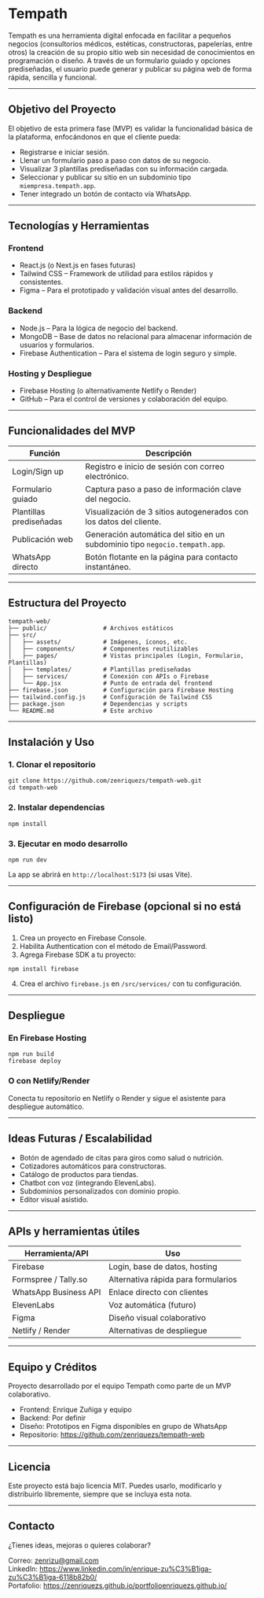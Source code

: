 # Tempath

Tempath es una herramienta digital enfocada en facilitar a pequeños negocios (consultorios médicos, estéticas, constructoras, papelerías, entre otros) la creación de su propio sitio web sin necesidad de conocimientos en programación o diseño. A través de un formulario guiado y opciones prediseñadas, el usuario puede generar y publicar su página web de forma rápida, sencilla y funcional.

---

## Objetivo del Proyecto

El objetivo de esta primera fase (MVP) es validar la funcionalidad básica de la plataforma, enfocándonos en que el cliente pueda:

- Registrarse e iniciar sesión.
- Llenar un formulario paso a paso con datos de su negocio.
- Visualizar 3 plantillas prediseñadas con su información cargada.
- Seleccionar y publicar su sitio en un subdominio tipo `miempresa.tempath.app`.
- Tener integrado un botón de contacto vía WhatsApp.

---

## Tecnologías y Herramientas

### Frontend
- React.js (o Next.js en fases futuras)
- Tailwind CSS – Framework de utilidad para estilos rápidos y consistentes.
- Figma – Para el prototipado y validación visual antes del desarrollo.

### Backend
- Node.js – Para la lógica de negocio del backend.
- MongoDB – Base de datos no relacional para almacenar información de usuarios y formularios.
- Firebase Authentication – Para el sistema de login seguro y simple.

### Hosting y Despliegue
- Firebase Hosting (o alternativamente Netlify o Render)
- GitHub – Para el control de versiones y colaboración del equipo.

---

## Funcionalidades del MVP

| Función | Descripción |
|--------|-------------|
| Login/Sign up | Registro e inicio de sesión con correo electrónico. |
| Formulario guiado | Captura paso a paso de información clave del negocio. |
| Plantillas prediseñadas | Visualización de 3 sitios autogenerados con los datos del cliente. |
| Publicación web | Generación automática del sitio en un subdominio tipo `negocio.tempath.app`. |
| WhatsApp directo | Botón flotante en la página para contacto instantáneo. |

---

## Estructura del Proyecto

```
tempath-web/
├── public/                # Archivos estáticos
├── src/
│   ├── assets/            # Imágenes, íconos, etc.
│   ├── components/        # Componentes reutilizables
│   ├── pages/             # Vistas principales (Login, Formulario, Plantillas)
│   ├── templates/         # Plantillas prediseñadas
│   ├── services/          # Conexión con APIs o Firebase
│   └── App.jsx            # Punto de entrada del frontend
├── firebase.json          # Configuración para Firebase Hosting
├── tailwind.config.js     # Configuración de Tailwind CSS
├── package.json           # Dependencias y scripts
└── README.md              # Este archivo
```

---

## Instalación y Uso

### 1. Clonar el repositorio

```
git clone https://github.com/zenriquezs/tempath-web.git
cd tempath-web
```

### 2. Instalar dependencias

```
npm install
```

### 3. Ejecutar en modo desarrollo

```
npm run dev
```

La app se abrirá en `http://localhost:5173` (si usas Vite).

---

## Configuración de Firebase (opcional si no está listo)

1. Crea un proyecto en Firebase Console.
2. Habilita Authentication con el método de Email/Password.
3. Agrega Firebase SDK a tu proyecto:

```
npm install firebase
```

4. Crea el archivo `firebase.js` en `/src/services/` con tu configuración.

---

## Despliegue

### En Firebase Hosting

```
npm run build
firebase deploy
```

### O con Netlify/Render

Conecta tu repositorio en Netlify o Render y sigue el asistente para despliegue automático.

---

## Ideas Futuras / Escalabilidad

- Botón de agendado de citas para giros como salud o nutrición.
- Cotizadores automáticos para constructoras.
- Catálogo de productos para tiendas.
- Chatbot con voz (integrando ElevenLabs).
- Subdominios personalizados con dominio propio.
- Editor visual asistido.

---

## APIs y herramientas útiles

| Herramienta/API | Uso |
|----------------|-----|
| Firebase | Login, base de datos, hosting |
| Formspree / Tally.so | Alternativa rápida para formularios |
| WhatsApp Business API | Enlace directo con clientes |
| ElevenLabs | Voz automática (futuro) |
| Figma | Diseño visual colaborativo |
| Netlify / Render | Alternativas de despliegue |

---

## Equipo y Créditos

Proyecto desarrollado por el equipo Tempath como parte de un MVP colaborativo.

- Frontend: Enrique Zuñiga y equipo
- Backend: Por definir
- Diseño: Prototipos en Figma disponibles en grupo de WhatsApp
- Repositorio: https://github.com/zenriquezs/tempath-web

---

## Licencia

Este proyecto está bajo licencia MIT. Puedes usarlo, modificarlo y distribuirlo libremente, siempre que se incluya esta nota.

---

## Contacto

¿Tienes ideas, mejoras o quieres colaborar?

Correo: zenrizu@gmail.com  
LinkedIn: https://www.linkedin.com/in/enrique-zu%C3%B1iga-zu%C3%B1iga-6118b82b0/  
Portafolio: https://zenriquezs.github.io/portfolioenriquezs.github.io/